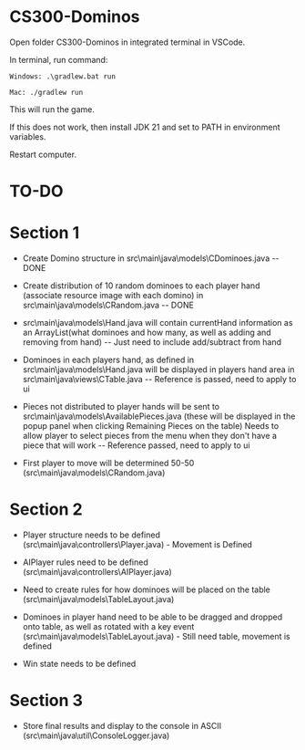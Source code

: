 # CS300-Dominos

Open folder CS300-Dominos in integrated terminal in VSCode.

In terminal, run command: 

    Windows: .\gradlew.bat run

    Mac: ./gradlew run

This will run the game. 

If this does not work, then install JDK 21 and set to PATH in environment variables.

Restart computer.

# TO-DO

# Section 1
- Create Domino structure in src\main\java\models\CDominoes.java -- DONE

- Create distribution of 10 random dominoes to each player hand (associate resource image with each domino) in src\main\java\models\CRandom.java -- DONE

- src\main\java\models\Hand.java will contain currentHand information as an ArrayList(what dominoes and how many, as well as adding and removing from hand) -- Just need to include add/subtract from hand

- Dominoes in each players hand, as defined in src\main\java\models\Hand.java will be displayed in players hand area in src\main\java\views\CTable.java -- Reference is passed, need to apply to ui

- Pieces not distributed to player hands will be sent to src\main\java\models\AvailablePieces.java (these will be displayed in the popup panel when clicking Remaining Pieces on the table) Needs to allow player to select pieces from the menu when they don't have a piece that will work -- Reference passed, need to apply to ui

- First player to move will be determined 50-50 (src\main\java\models\CRandom.java)

# Section 2

- Player structure needs to be defined (src\main\java\controllers\Player.java) - Movement is Defined

- AIPlayer rules need to be defined (src\main\java\controllers\AIPlayer.java)

- Need to create rules for how dominoes will be placed on the table (src\main\java\models\TableLayout.java)

- Dominoes in player hand need to be able to be dragged and dropped onto table, as well as rotated with a key event (src\main\java\models\TableLayout.java) - Still need table, movement is defined

- Win state needs to be defined


# Section 3

- Store final results and display to the console in ASCII (src\main\java\util\ConsoleLogger.java)